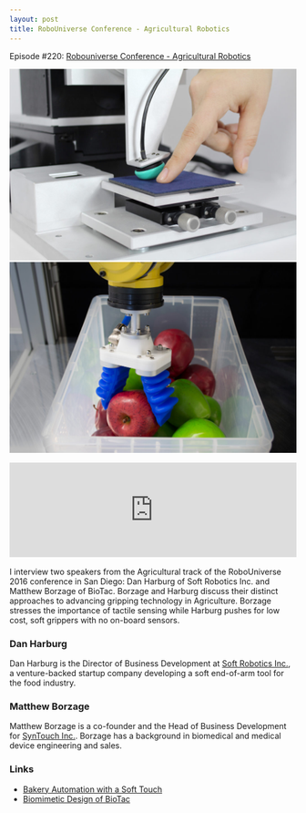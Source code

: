 ```yaml
---
layout: post
title: RoboUniverse Conference - Agricultural Robotics
---
```

Episode #220: <a href="https://robohub.org/robouniverse-conference-agricultural-robotics-part-1-of-2/">Robouniverse Conference - Agricultural Robotics</a>

![biotac](/assets/biotac.jpg)
![softroboticsinc](/assets/softrobotics.jpg)
<iframe src="https://w.soundcloud.com/player/?url=https%3A//api.soundcloud.com/tracks/306122533&amp;color=ff5500&amp;auto_play=false&amp;hide_related=false&amp;show_comments=true&amp;show_user=true&amp;show_reposts=false" width="100%" height="166" frameborder="no" scrolling="no"></iframe>

I interview two speakers from the Agricultural track of the RoboUniverse 2016 conference in San Diego: Dan Harburg of Soft Robotics Inc. and Matthew Borzage of BioTac. Borzage and Harburg discuss their distinct approaches to advancing gripping technology in Agriculture. Borzage stresses the importance of tactile sensing while Harburg pushes for low cost, soft grippers with no on-board sensors.

<!--more-->
<h3>Dan Harburg</h3>

Dan Harburg is the Director of Business Development at <a href="https://www.softroboticsinc.com/">Soft Robotics Inc.</a>, a venture-backed startup company developing a soft end-of-arm tool for the food industry.


<h3>Matthew Borzage</h3>

Matthew Borzage is a co-founder and the Head of Business Development for <a href="https://www.syntouchinc.com/">SynTouch Inc.</a>. Borzage has a background in biomedical and medical device engineering and sales.


<h3>Links</h3>
<ul>
  <li><a href="https://www.youtube.com/watch?v=o8DoSvv4P3w">Bakery Automation with a Soft Touch</a></li>
  <li><a href="https://www.syntouchinc.com/biomimetic-process/">Biomimetic Design of BioTac</a></li>
</ul>
